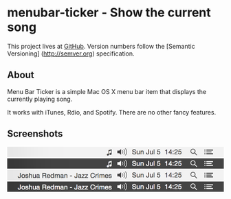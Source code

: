 # menubar-ticker - Show the current song

This project lives at [GitHub](http://github.com/serban/menubar-ticker). Version
numbers follow the [Semantic Versioning] (http://semver.org) specification.

## About

Menu Bar Ticker is a simple Mac OS X menu bar item that displays the currently
playing song.

It works with iTunes, Rdio, and Spotify. There are no other fancy features.

## Screenshots

![Light - Idle](/screenshots/light-idle.png?raw=true)
![Dark - Idle](/screenshots/dark-idle.png?raw=true)
![Light - Active](/screenshots/light-active.png?raw=true)
![Dark - Active](/screenshots/dark-active.png?raw=true)
